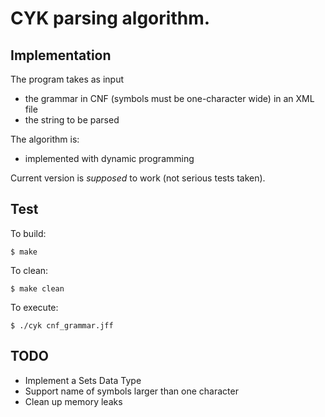 # CYK parsing algorithm.

## Implementation
The program takes as input
 - the grammar in CNF (symbols must be one-character wide) in an XML file
 - the string to be parsed

The algorithm is:
 - implemented with dynamic programming

Current version is *supposed* to work (not serious tests taken).


## Test
To build:

    $ make

To clean:

    $ make clean

To execute:

	$ ./cyk cnf_grammar.jff


## TODO
 - Implement a Sets Data Type
 - Support name of symbols larger than one character
 - Clean up memory leaks
